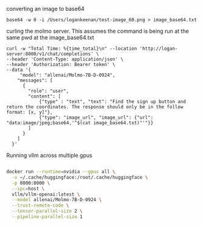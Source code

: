 

converting an image to base64
```
base64 -w 0 -i /Users/logankeenan/test-image_60.png > image_base64.txt
```

curling the molmo server. This assumes the command is being run at the same pwd at the image_base64.txt

```
curl -w "Total Time: %{time_total}\n" --location 'http://logan-server:8000/v1/chat/completions' \
--header 'Content-Type: application/json' \
--header 'Authorization: Bearer token' \
--data '{
     "model": "allenai/Molmo-7B-D-0924",
    "messages": [
      {
        "role": "user",
        "content": [
            {"type" : "text", "text": "Find the sign up button and return the coordinates. The response should only be in the follow format: [x, y]"},
            {"type": "image_url", "image_url": {"url": "data:image/jpeg;base64,'"$(cat image_base64.txt)"'"}}
        ]
      }
    ]
  }'
```


Running vllm across multiple gpus 
```bash

docker run --runtime=nvidia --gpus all \
  -v ~/.cache/huggingface:/root/.cache/huggingface \
  -p 8000:8000 \
  --ipc=host \
  vllm/vllm-openai:latest \
  --model allenai/Molmo-7B-D-0924 \
  --trust-remote-code \
  --tensor-parallel-size 2 \
  --pipeline-parallel-size 1
```
